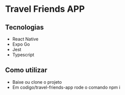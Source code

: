 # Travel Friends APP

## Tecnologias

- React Native
- Expo Go
- Jest
- Typescript

## Como utilizar

- Baixe ou clone o projeto
- Em codigo/travel-friends-app rode o comando npm i
